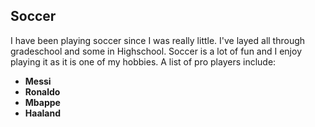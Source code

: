 ## Soccer

I have been playing soccer since I was really little. I've layed all through gradeschool and some in Highschool. Soccer is a lot of fun and I enjoy playing it as it is one of my hobbies. A list of pro players include:

- **Messi**
- **Ronaldo**
- **Mbappe**
- **Haaland**
